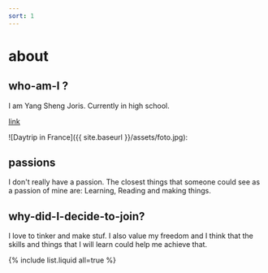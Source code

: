 ```yaml
---
sort: 1
---
```


# about 

## who-am-I ? 

I am Yang Sheng Joris. Currently in high school. 

[link](https://jorisxys.wordpress.com)

![Daytrip in France]({{ site.baseurl }}/assets/foto.jpg):



## passions

I don't really have a passion. The closest things that someone could see as a passion of mine are: Learning, Reading and making things.

## why-did-I-decide-to-join? 

I love to tinker and make stuf. I also value my freedom and I think that the skills and things that I will learn could help me achieve that.
 




{% include list.liquid all=true %}
